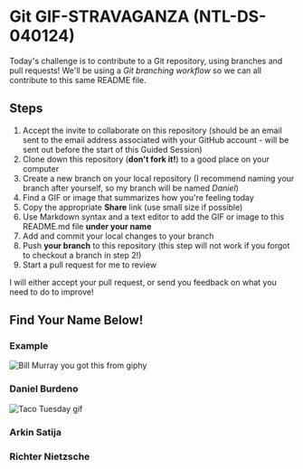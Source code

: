 # Git GIF-STRAVAGANZA (NTL-DS-040124)

Today's challenge is to contribute to a Git repository, using branches and pull requests! We'll be using a *Git branching workflow* so we can all contribute to this same README file.

## Steps

1. Accept the invite to collaborate on this repository (should be an email sent to the email address associated with your GitHub account - will be sent out before the start of this Guided Session)
2. Clone down this repository (**don't fork it!**) to a good place on your computer
3. Create a new branch on your local repository (I recommend naming your branch after yourself, so my branch will be named _Daniel_)
4. Find a GIF or image that summarizes how you're feeling today
5. Copy the appropriate **Share** link (use small size if possible)
5. Use Markdown syntax and a text editor to add the GIF or image to this README.md file **under your name**
6. Add and commit your local changes to your branch
7. Push **your branch** to this repository (this step will not work if you forgot to checkout a branch in step 2!)
8. Start a pull request for me to review

I will either accept your pull request, or send you feedback on what you need to do to improve!

## Find Your Name Below!

### Example

![Bill Murray you got this from giphy](https://media.giphy.com/media/11F0d3IVhQbreE/giphy.gif)

### Daniel Burdeno

![Taco Tuesday gif](https://media.giphy.com/media/v1.Y2lkPTc5MGI3NjExcjZpZ2xqeTRuNTBnZ2kwc3hueDM5d3RjaHFnNGQwbWF5bDVnZDhoMSZlcD12MV9pbnRlcm5hbF9naWZfYnlfaWQmY3Q9Zw/ABzWgpsQUWerU3zAhD/giphy.gif)

### Arkin Satija



### Richter Nietzsche

